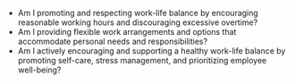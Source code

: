 <!--bl
(filemeta
    (title "Work-Life Balance"))
/bl-->

* Am I promoting and respecting work-life balance by encouraging reasonable working hours and discouraging excessive overtime?
* Am I providing flexible work arrangements and options that accommodate personal needs and responsibilities?
* Am I actively encouraging and supporting a healthy work-life balance by promoting self-care, stress management, and prioritizing employee well-being?
